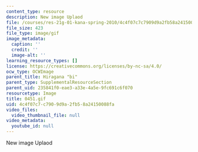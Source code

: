 ```yaml
---
content_type: resource
description: New image Uplaod
file: /courses/res-21g-01-kana-spring-2010/4c4f07c7c7909d9a2fb58a24150088fa_0451.gif
file_size: 423
file_type: image/gif
image_metadata:
  caption: ''
  credit: ''
  image-alt: ''
learning_resource_types: []
license: https://creativecommons.org/licenses/by-nc-sa/4.0/
ocw_type: OCWImage
parent_title: Hiragana "bi"
parent_type: SupplementalResourceSection
parent_uid: 235841f0-eae3-a33e-4a5e-9fc691c6f070
resourcetype: Image
title: 0451.gif
uid: 4c4f07c7-c790-9d9a-2fb5-8a24150088fa
video_files:
  video_thumbnail_file: null
video_metadata:
  youtube_id: null
---
```

New image Uplaod
